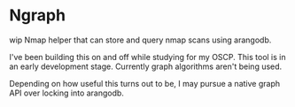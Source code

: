 # Ngraph
wip Nmap helper that can store and query nmap scans using arangodb.

I've been building this on and off while studying for my OSCP. 
This tool is in an early development stage. 
Currently graph algorithms aren't being used.

Depending on how useful this turns out to be, I may pursue a native graph API 
over locking into arangodb. 
